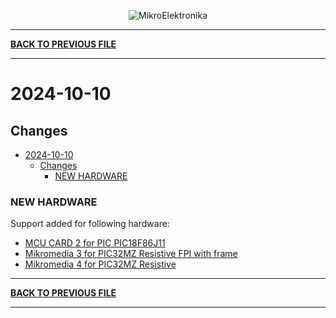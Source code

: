 <p align="center">
  <img src="http://www.mikroe.com/img/designs/beta/logo_small.png?raw=true" alt="MikroElektronika"/>
</p>

---

**[BACK TO PREVIOUS FILE](../changelog.md)**

---

# 2024-10-10

## Changes

- [2024-10-10](#2024-10-10)
  - [Changes](#changes)
    - [NEW HARDWARE](#new-hardware)

### NEW HARDWARE

Support added for following hardware:

+ [MCU CARD 2 for PIC PIC18F86J11](https://www.mikroe.com/mcu-card-2-for-pic-pic18f86j11)
+ [Mikromedia 3 for PIC32MZ Resistive FPI with frame](https://www.mikroe.com/mikromedia-3-for-pic32mz-resistive-fpi-with-frame)
+ [Mikromedia 4 for PIC32MZ Resistive](https://www.mikroe.com/mikromedia-4-for-pic32mz-resistive)

---

**[BACK TO PREVIOUS FILE](../changelog.md)**

---

